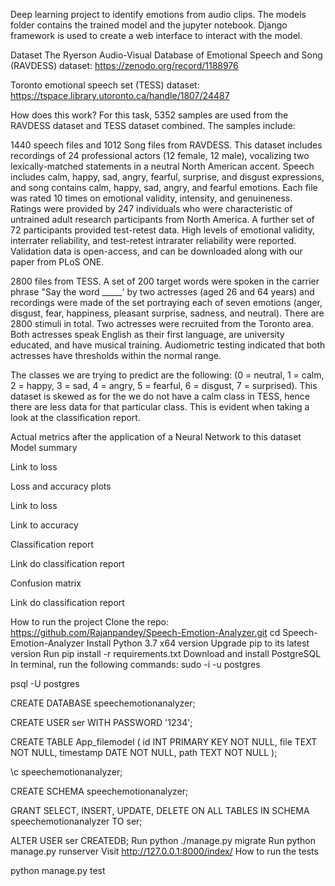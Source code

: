 Deep learning project to identify emotions from audio clips. The models folder contains the trained model and the jupyter notebook. Django framework is used to create a web interface to interact with the model.

Dataset
The Ryerson Audio-Visual Database of Emotional Speech and Song (RAVDESS) dataset: https://zenodo.org/record/1188976

Toronto emotional speech set (TESS) dataset: https://tspace.library.utoronto.ca/handle/1807/24487

How does this work?
For this task, 5352 samples are used from the RAVDESS dataset and TESS dataset combined. The samples include:

1440 speech files and 1012 Song files from RAVDESS. This dataset includes recordings of 24 professional actors (12 female, 12 male), vocalizing two lexically-matched statements in a neutral North American accent. Speech includes calm, happy, sad, angry, fearful, surprise, and disgust expressions, and song contains calm, happy, sad, angry, and fearful emotions. Each file was rated 10 times on emotional validity, intensity, and genuineness. Ratings were provided by 247 individuals who were characteristic of untrained adult research participants from North America. A further set of 72 participants provided test-retest data. High levels of emotional validity, interrater reliability, and test-retest intrarater reliability were reported. Validation data is open-access, and can be downloaded along with our paper from PLoS ONE.

2800 files from TESS. A set of 200 target words were spoken in the carrier phrase "Say the word _____' by two actresses (aged 26 and 64 years) and recordings were made of the set portraying each of seven emotions (anger, disgust, fear, happiness, pleasant surprise, sadness, and neutral). There are 2800 stimuli in total. Two actresses were recruited from the Toronto area. Both actresses speak English as their first language, are university educated, and have musical training. Audiometric testing indicated that both actresses have thresholds within the normal range.

The classes we are trying to predict are the following: (0 = neutral, 1 = calm, 2 = happy, 3 = sad, 4 = angry, 5 = fearful, 6 = disgust, 7 = surprised). This dataset is skewed as for the we do not have a calm class in TESS, hence there are less data for that particular class. This is evident when taking a look at the classification report.

Actual metrics after the application of a Neural Network to this dataset
Model summary

Link to loss

Loss and accuracy plots

Link to loss

Link to accuracy

Classification report

Link do classification report

Confusion matrix

Link do classification report

How to run the project
Clone the repo: https://github.com/Rajanpandey/Speech-Emotion-Analyzer.git
cd Speech-Emotion-Analyzer
Install Python 3.7 x64 version
Upgrade pip to its latest version
Run pip install -r requirements.txt
Download and install PostgreSQL
In terminal, run the following commands:
sudo -i -u postgres

psql -U postgres

CREATE DATABASE speechemotionanalyzer;

CREATE USER ser WITH PASSWORD '1234';

CREATE TABLE App_filemodel (
   id INT PRIMARY KEY NOT NULL,
   file TEXT NOT NULL,
   timestamp DATE NOT NULL,
   path TEXT NOT NULL
);

\c speechemotionanalyzer;

CREATE SCHEMA speechemotionanalyzer;

GRANT SELECT, INSERT, UPDATE, DELETE ON ALL TABLES IN SCHEMA speechemotionanalyzer TO ser;

ALTER USER ser CREATEDB;
Run python ./manage.py migrate 
Run python manage.py runserver
Visit http://127.0.0.1:8000/index/
How to run the tests

python manage.py test
